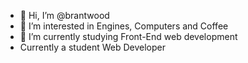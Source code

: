 - 👋 Hi, I’m @brantwood
- 👀 I’m interested in Engines, Computers and Coffee
- 🌱 I’m currently studying Front-End web development
-  Currently a student Web Developer

<!---
brantwood/brantwood is a ✨ special ✨ repository because its `README.md` (this file) appears on your GitHub profile.
You can click the Preview link to take a look at your changes.
--->
